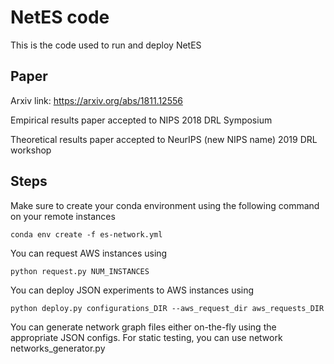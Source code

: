 # NetES code

This is the code used to run and deploy NetES

## Paper
Arxiv link: https://arxiv.org/abs/1811.12556

Empirical results paper accepted to NIPS 2018 DRL Symposium 

Theoretical results paper accepted to NeurIPS (new NIPS name) 2019 DRL workshop

## Steps

Make sure to create your conda environment using the following command on your remote instances
```
conda env create -f es-network.yml
```

You can request AWS instances using 
```
python request.py NUM_INSTANCES

```

You can deploy JSON experiments to AWS instances using 
```
python deploy.py configurations_DIR --aws_request_dir aws_requests_DIR

```

You can generate network graph files either on-the-fly using the appropriate JSON configs. For static testing, you can use network networks_generator.py